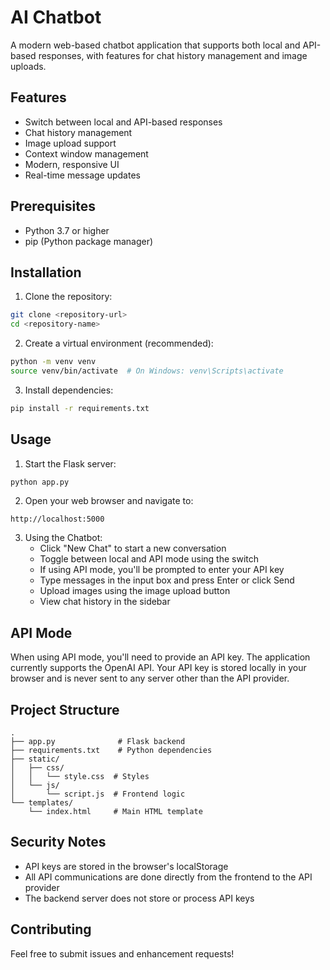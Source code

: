 # AI Chatbot

A modern web-based chatbot application that supports both local and API-based responses, with features for chat history management and image uploads.

## Features

- Switch between local and API-based responses
- Chat history management
- Image upload support
- Context window management
- Modern, responsive UI
- Real-time message updates

## Prerequisites

- Python 3.7 or higher
- pip (Python package manager)

## Installation

1. Clone the repository:
```bash
git clone <repository-url>
cd <repository-name>
```

2. Create a virtual environment (recommended):
```bash
python -m venv venv
source venv/bin/activate  # On Windows: venv\Scripts\activate
```

3. Install dependencies:
```bash
pip install -r requirements.txt
```

## Usage

1. Start the Flask server:
```bash
python app.py
```

2. Open your web browser and navigate to:
```
http://localhost:5000
```

3. Using the Chatbot:
   - Click "New Chat" to start a new conversation
   - Toggle between local and API mode using the switch
   - If using API mode, you'll be prompted to enter your API key
   - Type messages in the input box and press Enter or click Send
   - Upload images using the image upload button
   - View chat history in the sidebar

## API Mode

When using API mode, you'll need to provide an API key. The application currently supports the OpenAI API. Your API key is stored locally in your browser and is never sent to any server other than the API provider.

## Project Structure

```
.
├── app.py              # Flask backend
├── requirements.txt    # Python dependencies
├── static/
│   ├── css/
│   │   └── style.css  # Styles
│   └── js/
│       └── script.js  # Frontend logic
└── templates/
    └── index.html     # Main HTML template
```

## Security Notes

- API keys are stored in the browser's localStorage
- All API communications are done directly from the frontend to the API provider
- The backend server does not store or process API keys

## Contributing

Feel free to submit issues and enhancement requests! 